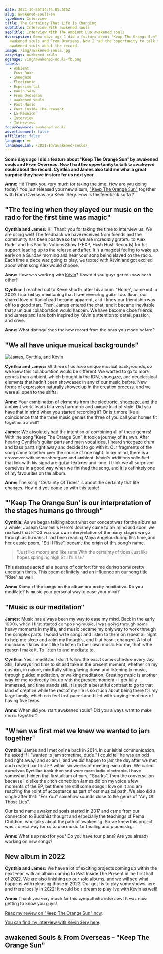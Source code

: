 ```yaml
---
date: 2021-10-25T14:46:05.585Z
slug: awakened-souls-en
typeName: Interview
title: The Certainty That Life Is Changing
subTitle: Interview With awakened souls
seoTitle: Interview With The Ambient Duo awakened souls
description: Some days ago I did a feature about "Keep The Orange Sun" by
  awakened souls and From Overseas. Now I had the opportunity to talk to
  awakened souls about the record.
image: /img/awakened-souls.jpg
copyrigt: awakened souls
ogImage: /img/awakened-souls-fb.png
labels:
  - Ambient
  - Post-Rock
  - Shoegaze
  - Electronic
  - Experimental
  - Kévin Séry
  - From Overseas
  - awakened souls
  - Post-Music
  - Past Inside The Present
  - La Réunion
  - Interview
  - Interviews
focusKeyword: awakened souls
advertisement: false
affiliate: false
language: en
languageLink: /2021/10/awakened-souls/
---
```

**Some days ago I did a feature about "Keep The Orange Sun" by awakened souls and From Overseas. Now I had the opportunity to talk to awakened souls about the record. Cynthia and James also told me what a great surprise they have in store for us next year.**

**Anne:** Hi! Thank you very much for taking the time! How are you doing today? You just released your new album, ["Keep The Orange  Sun"](/2021/09/keep-the-orange-sun-en/) together with From Overseas aka Kévin Séry. How is the feedback so far?

## "The feeling when they played our music on the radio for the first time was magic"

**Cynthia and James:** Hi! Thank you for taking the time to interview us. We are doing well! The feedback we have received from friends and the community has been positive so far! We are incredibly grateful to Alex Ruder and his Pacific Notions Show (KEXP, Hush Hush Records) for his support leading up to the release and after. It is a magical feeling to wake up early on a Sunday morning and hear your song being played on the radio. Each time a piece was going to play, we texted with Kévin and got excited about what song Alex would choose.

**Anne:** How was working with [Kévin](/2020/04/from-overseas-interview-en)? How did you guys get to know each other?

**Cynthia:** I reached out to Kévin shortly after his album, "Home", came out in 2020. I started by mentioning that I love reversing guitar too. Soon, our shared love of Radiohead became apparent, and I knew our friendship was off to a good start. Then, James entered the chat, and it became inevitable that a unique collaboration would happen. We have become close friends, and James and I are both inspired by Kévin's attention to detail, passion, and drive.

**Anne:** What distinguishes the new record from the ones you made before?

## "We all have unique musical backgrounds"

![James, Cynthia, and Kévin](/img/awakened-souls-from-overseas.png "James, Cynthia, and Kévin")

**Cynthia and James:** All three of us have unique musical backgrounds, so we knew this collaboration would be different. We wanted to go to more genres than ambient, which brought in the IDM, shoegaze, and neoclassical elements that hadn't been showcased in any of our music before. New forms of expression naturally showed up in the creation process, and we were all open to the shifts.

**Anne:** Your combination of elements from the electronic, shoegaze, and the ambient world leads to a very harmonic and unique kind of style. Did you have that in mind when you started recording it? Or is it more like a coincidence that the three music genres the three of you call your homes fit together so well?

**James:** We absolutely had the intention of combining all of those genres! With the song "Keep The Orange Sun", it took a journey of its own. After hearing Cynthia's guitar parts and main vocal idea, I heard shoegaze drum and bass parts right away and decided to go with it. Our fragments of the song came together over the course of one night. In my mind, there is a crossover with some shoegaze and ambient. Kévin's additions solidified that link with his signature guitar textures and tone. I think we all surprised ourselves in a good way when we finished the song, and it is definitely one of my favourites on the album. 

**Anne:** The song "Certainty Of Tides" is about the certainty that life changes. How did you come up with this topic?

## "'Keep The Orange Sun' is our interpretation of the stages humans go through"

**Cynthia:** As we began talking about what our concept was for the album as a whole, Joseph Campell's Hero's Journey came to my mind and soon, we realized that KTOS was our own interpretation of the many stages we go through as humans. I had been reading Maya Angelou during this time, and her classic poem, "Still I Rise", became the origin of this song's name. 

> "Just like moons and like suns
> With the certainty of tides
> Just like hopes springing high
> Still I'll rise."  

This passage acted as a source of comfort for me during some pretty uncertain times. This poem definitely had an influence on our song title "Rise" as well. 

**Anne:** Some of the songs on the album are pretty meditative. Do you meditate? Is music your personal way to ease your mind?

## "Music is our meditation"

**James:** Music has always been my way to ease my mind. Back in the early 1990s, when I first started composing music, I was going through some heavy moments in my life, and music became my only way to work through the complex parts. I would write songs and listen to them on repeat all night to help me sleep and calm my thoughts, and that hasn't changed. A lot of musicians I know don't like to listen to their own music. For me, that is the reason I make it. To listen to and meditate to. 

**Cynthia:** Yes, I meditate. I don't follow the exact same schedule every day. Still, I always find time to sit and take in the present moment, whether on my cushion, in nature,  mindfully sitting/laying down and listening to music, through guided meditation, or walking meditation. Creating music is another way for me to directly link up with the present moment - I get fully immersed, and time stands still. It is such a beautiful contrast to go to that land of creation while the rest of my life is so much about being there for my large family, which can feel fast-paced and filled with varying emotions of having five teens.

**Anne:** When did you start awakened souls? Did you always want to make music together?

## "When we first met we knew we wanted to jam together"

**Cynthia:** James and I met online back in 2014. In our initial communication, he asked if I "wanted to jam sometime, dude." I could tell he was an odd bird right away, and so am I, and we did happen to jam the day after we met and created our first EP within six weeks of meeting each other. We called ourselves Syntillas back then and were more indie electronic. I have somewhat hidden that first album of ours, "Sparks", from the conversation because I dislike the pitch correction James did on my voice a few moments of the EP, but there are still some songs I love on it and am reaching the point of acceptance as part of our musical path. We also did a single after that: "For You" somehow sounds close to the genre of "Any Of Those Lies".

Our band name awakened souls started in 2017 and came from our connection to Buddhist thought and especially the teachings of Pema Chödron, who talks about the path of awakening. So we knew this project was a direct way for us to use music for healing and processing.

**Anne:** What's up next for you? Do you have tour plans? Are you already working on new songs?

## New album in 2022

**Cynthia and James:** We have a lot of exciting projects coming up within the next year, with an album coming to Past Inside The Present in the first half of 2022. We are also finishing up our solo albums, and we will see what happens with releasing those in 2022. Our goal is to play some shows here and there locally in 2022!  It would be a dream to play live with Kévin as well!

**Anne:** Thank you very much for this sympathetic interview! It was nice getting to know you guys!

[Read my review on "Keep The Orange Sun" now](/2021/09/keep-the-orange-sun-en/).

[You can find my interview with Kévin Séry here](/2020/04/from-overseas-interview-en).

## awakened Souls & From Overseas – "Keep The Orange Sun"

<YouTube id="9hpPl-5nTdo" />